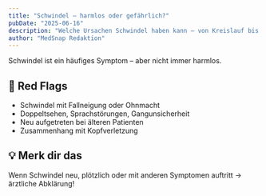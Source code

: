 ```yaml
---
title: "Schwindel – harmlos oder gefährlich?"
pubDate: "2025-06-16"
description: "Welche Ursachen Schwindel haben kann – von Kreislauf bis Notfall."
author: "MedSnap Redaktion"
---
```


Schwindel ist ein häufiges Symptom – aber nicht immer harmlos.

## 🔴 Red Flags

- Schwindel mit Fallneigung oder Ohnmacht
- Doppeltsehen, Sprachstörungen, Gangunsicherheit
- Neu aufgetreten bei älteren Patienten
- Zusammenhang mit Kopfverletzung

## 💡 Merk dir das

Wenn Schwindel neu, plötzlich oder mit anderen Symptomen auftritt → ärztliche Abklärung!
